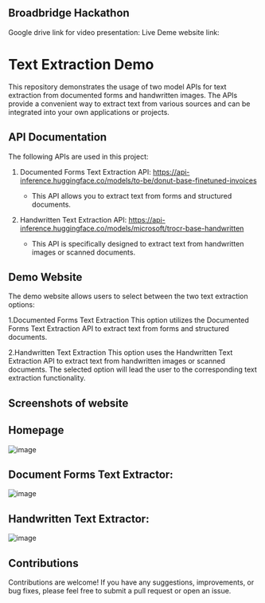 ## Broadbridge Hackathon
Google drive link for video presentation:
Live Deme website link:

# Text Extraction Demo

This repository demonstrates the usage of two model APIs for text extraction from documented forms and handwritten images. The APIs provide a convenient way to extract text from various sources and can be integrated into your own applications or projects.

## API Documentation

The following APIs are used in this project:

1. Documented Forms Text Extraction API: https://api-inference.huggingface.co/models/to-be/donut-base-finetuned-invoices
   - This API allows you to extract text from forms and structured documents.

2. Handwritten Text Extraction API: https://api-inference.huggingface.co/models/microsoft/trocr-base-handwritten
   - This API is specifically designed to extract text from handwritten images or scanned documents.

## Demo Website
The demo website allows users to select between the two text extraction options:

1.Documented Forms Text Extraction
This option utilizes the Documented Forms Text Extraction API to extract text from forms and structured documents.

2.Handwritten Text Extraction
This option uses the Handwritten Text Extraction API to extract text from handwritten images or scanned documents.
The selected option will lead the user to the corresponding text extraction functionality.

## Screenshots of website

## Homepage
![image](https://github.com/KetanAgrawal2002/BoardBridgehack/assets/89201634/e311011b-9725-4b77-8ee8-f06765b66eb3)

## Document Forms Text Extractor:
![image](https://github.com/KetanAgrawal2002/BoardBridgehack/assets/89201634/cacaf868-f6bb-4422-8fde-310670c957d6)

## Handwritten Text Extractor:
![image](https://github.com/KetanAgrawal2002/BoardBridgehack/assets/89201634/1adc2f91-0cb6-4801-a9a6-4a5ad225e6cf)

## Contributions
Contributions are welcome! If you have any suggestions, improvements, or bug fixes, please feel free to submit a pull request or open an issue.
